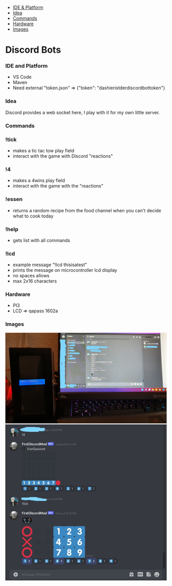 - [IDE & Platform](#ide-and-platform)
- [Idea](#idea)
- [Commands](#commands)
- [Hardware](#hardware)
- [Images](#images)

# Discord Bots

### IDE and Platform
- VS Code
- Maven
- Need external "token.json" => {"token": "dashieristderdiscordbottoken"}

### Idea
Discord provides a web socket here, I play with it for my own little server.

### Commands

### !tick
- makes a tic tac tow play field
- interact with the game with Discord "reactions"

### !4
- makes a 4wins play field
- interact with the game with the "reactions"

### !essen
- returns a random recipe from the food channel when you can't decide what to cook today

### !help
- gets list with all commands

### !lcd 
- example message "!lcd thisisatest"
- prints the message on microcontroller lcd display
- no spaces allows
- max 2x16 characters

### Hardware
- PI3
- LCD => qapass 1602a

### Images
![dscordundlcd](images/Inked20210707_204258_LI.jpg)
![dscordundlcd](images/3.jpg)
